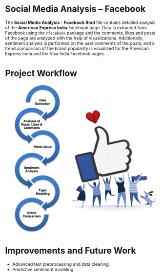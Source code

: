 # Social Media Analysis – Facebook

The **Social Media Analysis - Facebook.Rmd** file contains detailed analysis of the **American Express India** Facebook page. Data is extracted from Facebook using the ```rfacebook``` package and the comments, likes and posts of the page are analyzed with the help of visualizations. Additionally, sentiment analysis is performed on the user comments of the posts, and a trend comparison of the brand popularity is visualized for the American Express India and the Visa India Facebook pages.

# Project Workflow 
![workflow](./images/workflow.png)

# Improvements and Future Work
* Advanced text preprocessing and data cleaning
* Predictive sentiment modeling
